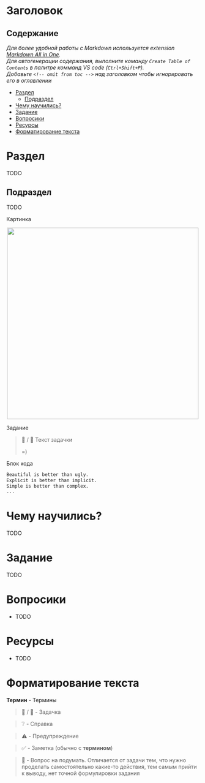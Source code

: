 <!-- omit from toc -->
# Заголовок

## Содержание

*Для более удобной работы с Markdown используется extension [Markdown All in One](https://marketplace.visualstudio.com/items?itemName=yzhang.markdown-all-in-one).  
Для автогенерации содержания, выполните команду `Create Table of Contents` в палитре комманд VS code (`Ctrl+Shift+P`).  
Добавьте `<!-- omit from toc -->` над заголовком чтобы игнорировать его в оглавлении*

- [Раздел](#раздел)
  - [Подраздел](#подраздел)
- [Чему научились?](#чему-научились)
- [Задание](#задание)
- [Вопросики](#вопросики)
- [Ресурсы](#ресурсы)
- [Форматирование текста](#форматирование-текста)




# Раздел
TODO
## Подраздел
TODO

Картинка

<p align="center">
<img src=../assets/where_are_you.jpg width=500 />
</p>

Задание

> :muscle: / :mechanical_arm: Текст задачки
> 
> =)

Блок кода
```bash
Beautiful is better than ugly.
Explicit is better than implicit.
Simple is better than complex.
...
```



# Чему научились?

TODO

# Задание

TODO

# Вопросики

- TODO

# Ресурсы
- TODO



# Форматирование текста

**Термин** - Термины  
> 💪 / 🦾 - Задачка

> ❔ - Справка

> ⚠️ - Предупреждение

> ✅ - Заметка (обычно с **термином**)

> 🧠 - Вопрос на подумать. Отличается от задачи тем, что нужно проделать самостоятельно какие-то действия, тем самым прийти к выводу, нет точной формулировки задания
